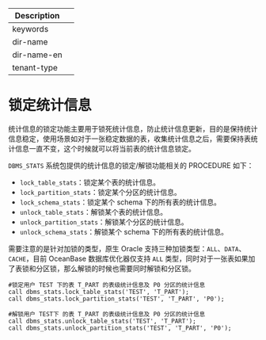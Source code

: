 | Description   |                 |
|---------------|-----------------|
| keywords      |                 |
| dir-name      |                 |
| dir-name-en   |                 |
| tenant-type   |                 |

# 锁定统计信息

统计信息的锁定功能主要用于锁死统计信息，防止统计信息更新，目的是保持统计信息稳定，使用场景如对于一张稳定数据的表，收集统计信息之后，需要保持表统计信息一直不变，这个时候就可以将当前表的统计信息锁定。

`DBMS_STATS` 系统包提供的统计信息的锁定/解锁功能相关的 PROCEDURE 如下：

* `lock_table_stats`：锁定某个表的统计信息。
* `lock_partition_stats`：锁定某个分区的统计信息。
* `lock_schema_stats`：锁定某个 schema 下的所有表的统计信息。
* `unlock_table_stats`：解锁某个表的统计信息。
* `unlock_partition_stats`：解锁某个分区的统计信息。
* `unlock_schema_stats`：解锁某个 schema 下的所有表的统计信息。

需要注意的是针对加锁的类型，原生 Oracle 支持三种加锁类型：`ALL`、`DATA`、`CACHE`，目前 OceanBase 数据库优化器仅支持 `ALL` 类型，同时对于一张表如果加了表锁和分区锁，那么解锁的时候也需要同时解锁和分区锁。

```
#锁定用户 TEST 下的表 T_PART 的表级统计信息及 P0 分区的统计信息
call dbms_stats.lock_table_stats('TEST', 'T_PART');
call dbms_stats.lock_partition_stats('TEST', 'T_PART', 'P0');

#解锁用户 TEST下 的表 T_PART 的表级统计信息及 P0 分区的统计信息
call dbms_stats.unlock_table_stats('TEST', 'T_PART');
call dbms_stats.unlock_partition_stats('TEST', 'T_PART', 'P0');
```
